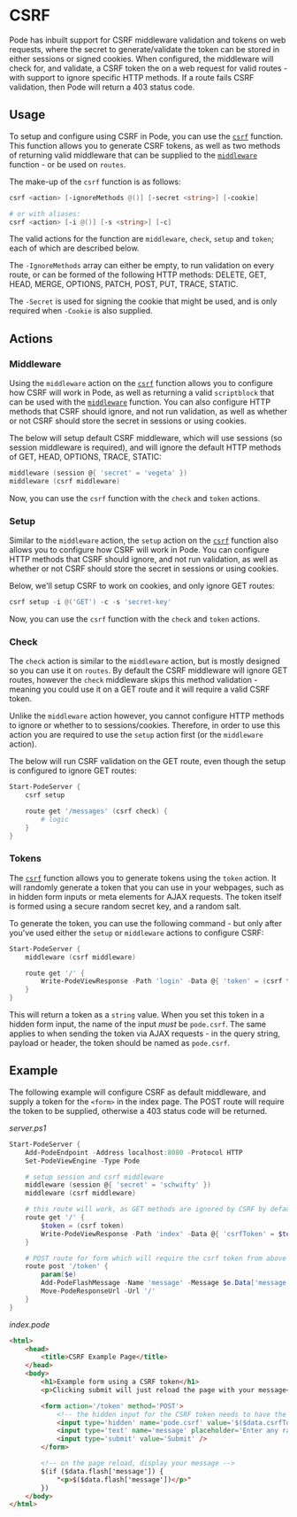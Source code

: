 # CSRF

Pode has inbuilt support for CSRF middleware validation and tokens on web requests, where the secret to generate/validate the token can be stored in either sessions or signed cookies. When configured, the middleware will check for, and validate, a CSRF token the on a web request for valid routes - with support to ignore specific HTTP methods. If a route fails CSRF validation, then Pode will return a 403 status code.

## Usage

To setup and configure using CSRF in Pode, you can use the [`csrf`](../../../Functions/Middleware/Csrf) function. This function allows you to generate CSRF tokens, as well as two methods of returning valid middleware that can be supplied to the [`middleware`](../../../Functions/Core/Middleware) function - or be used on `routes`.

The make-up of the `csrf` function is as follows:

```powershell
csrf <action> [-ignoreMethods @()] [-secret <string>] [-cookie]

# or with aliases:
csrf <action> [-i @()] [-s <string>] [-c]
```

The valid actions for the function are `middleware`, `check`, `setup` and `token`; each of which are described below.

The `-IgnoreMethods` array can either be empty, to run validation on every route, or can be formed of the following HTTP methods: DELETE, GET, HEAD, MERGE, OPTIONS, PATCH, POST, PUT, TRACE, STATIC.

The `-Secret` is used for signing the cookie that might be used, and is only required when `-Cookie` is also supplied.

## Actions

### Middleware

Using the `middleware` action on the [`csrf`](../../../Functions/Middleware/Csrf) function allows you to configure how CSRF will work in Pode, as well as returning a valid `scriptblock` that can be used with the [`middleware`](../../../Functions/Core/Middleware) function. You can also configure HTTP methods that CSRF should ignore, and not run validation, as well as whether or not CSRF should store the secret in sessions or using cookies.

The below will setup default CSRF middleware, which will use sessions (so session middleware is required), and will ignore the default HTTP methods of GET, HEAD, OPTIONS, TRACE, STATIC:

```powershell
middleware (session @{ 'secret' = 'vegeta' })
middleware (csrf middleware)
```

Now, you can use the `csrf` function with the `check` and `token` actions.

### Setup

Similar to the `middleware` action, the `setup` action on the [`csrf`](../../../Functions/Middleware/Csrf) function also allows you to configure how CSRF will work in Pode. You can configure HTTP methods that CSRF should ignore, and not run validation, as well as whether or not CSRF should store the secret in sessions or using cookies.

Below, we'll setup CSRF to work on cookies, and only ignore GET routes:

```powershell
csrf setup -i @('GET') -c -s 'secret-key'
```

Now, you can use the `csrf` function with the `check` and `token` actions.

### Check

The `check` action is similar to the `middleware` action, but is mostly designed so you can use it on `routes`. By default the CSRF middleware will ignore GET routes, however the `check` middleware skips this method validation - meaning you could use it on a GET route and it will require a valid CSRF token.

Unlike the `middleware` action however, you cannot configure HTTP methods to ignore or whether to to sessions/cookies. Therefore, in order to use this action you are required to use the `setup` action first (or the `middleware` action).

The below will run CSRF validation on the GET route, even though the setup is configured to ignore GET routes:

```powershell
Start-PodeServer {
    csrf setup

    route get '/messages' (csrf check) {
        # logic
    }
}
```

### Tokens

The [`csrf`](../../../Functions/Middleware/Csrf) function allows you to generate tokens using the `token` action. It will randomly generate a token that you can use in your webpages, such as in hidden form inputs or meta elements for AJAX requests. The token itself is formed using a secure random secret key, and a random salt.

To generate the token, you can use the following command - but only after you've used either the `setup` or `middleware` actions to configure CSRF:

```powershell
Start-PodeServer {
    middleware (csrf middleware)

    route get '/' {
        Write-PodeViewResponse -Path 'login' -Data @{ 'token' = (csrf token) }
    }
}
```

This will return a token as a `string` value. When you set this token in a hidden form input, the name of the input *must* be `pode.csrf`. The same applies to when sending the token via AJAX requests - in the query string, payload or header, the token should be named as `pode.csrf`.

## Example

The following example will configure CSRF as default middleware, and supply a token for the `<form>` in the index page. The POST route will require the token to be supplied, otherwise a 403 status code will be returned.

*server.ps1*
```powershell
Start-PodeServer {
    Add-PodeEndpoint -Address localhost:8080 -Protocol HTTP
    Set-PodeViewEngine -Type Pode

    # setup session and csrf middleware
    middleware (session @{ 'secret' = 'schwifty' })
    middleware (csrf middleware)

    # this route will work, as GET methods are ignored by CSRF by default
    route get '/' {
        $token = (csrf token)
        Write-PodeViewResponse -Path 'index' -Data @{ 'csrfToken' = $token } -FlashMessages
    }

    # POST route for form which will require the csrf token from above
    route post '/token' {
        param($e)
        Add-PodeFlashMessage -Name 'message' -Message $e.Data['message']
        Move-PodeResponseUrl -Url '/'
    }
}
```

*index.pode*
```html
<html>
    <head>
        <title>CSRF Example Page</title>
    </head>
    <body>
        <h1>Example form using a CSRF token</h1>
        <p>Clicking submit will just reload the page with your message</p>

        <form action='/token' method='POST'>
            <!-- the hidden input for the CSRF token needs to have the name 'pode.csrf' -->
            <input type='hidden' name='pode.csrf' value='$($data.csrfToken)' />
            <input type='text' name='message' placeholder='Enter any random text' />
            <input type='submit' value='Submit' />
        </form>

        <!-- on the page reload, display your message -->
        $(if ($data.flash['message']) {
            "<p>$($data.flash['message'])</p>"
        })
    </body>
</html>
```
